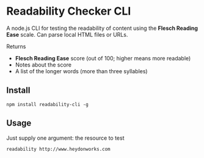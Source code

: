 # Readability Checker CLI

A node.js CLI for testing the readability of content using the **Flesch Reading Ease** scale. Can parse local HTML files or URLs.

Returns

* **Flesch Reading Ease** score (out of 100; higher means more readable)
* Notes about the score
* A list of the longer words (more than three syllables)

## Install

```
npm install readability-cli -g
```

## Usage

Just supply one argument: the resource to test

```
readability http://www.heydonworks.com
```
